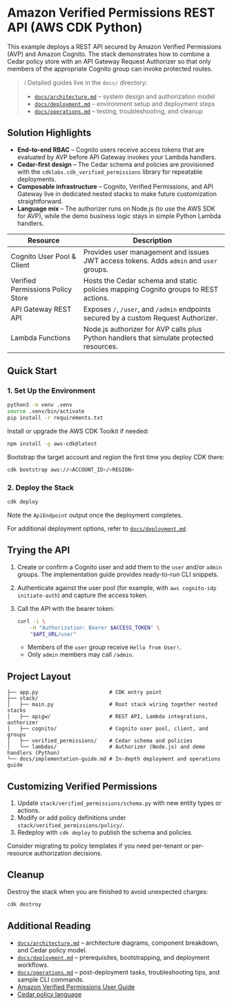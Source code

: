 
# Amazon Verified Permissions REST API (AWS CDK Python)

This example deploys a REST API secured by Amazon Verified Permissions (AVP) and Amazon Cognito. The stack demonstrates how to combine a Cedar policy store with an API Gateway Request Authorizer so that only members of the appropriate Cognito group can invoke protected routes.

> :information_source: Detailed guides live in the `docs/` directory:
> - [`docs/architecture.md`](docs/architecture.md) – system design and authorization model
> - [`docs/deployment.md`](docs/deployment.md) – environment setup and deployment steps
> - [`docs/operations.md`](docs/operations.md) – testing, troubleshooting, and cleanup

## Solution Highlights

- **End-to-end RBAC** – Cognito users receive access tokens that are evaluated by AVP before API Gateway invokes your Lambda handlers.
- **Cedar-first design** – The Cedar schema and policies are provisioned with the `cdklabs.cdk_verified_permissions` library for repeatable deployments.
- **Composable infrastructure** – Cognito, Verified Permissions, and API Gateway live in dedicated nested stacks to make future customization straightforward.
- **Language mix** – The authorizer runs on Node.js (to use the AWS SDK for AVP), while the demo business logic stays in simple Python Lambda handlers.

| Resource | Description |
|----------|-------------|
| Cognito User Pool & Client | Provides user management and issues JWT access tokens. Adds `admin` and `user` groups. |
| Verified Permissions Policy Store | Hosts the Cedar schema and static policies mapping Cognito groups to REST actions. |
| API Gateway REST API | Exposes `/`, `/user`, and `/admin` endpoints secured by a custom Request Authorizer. |
| Lambda Functions | Node.js authorizer for AVP calls plus Python handlers that simulate protected resources. |

## Quick Start

### 1. Set Up the Environment

```bash
python3 -m venv .venv
source .venv/bin/activate
pip install -r requirements.txt
```

Install or upgrade the AWS CDK Toolkit if needed:

```bash
npm install -g aws-cdk@latest
```

Bootstrap the target account and region the first time you deploy CDK there:

```bash
cdk bootstrap aws://<ACCOUNT_ID>/<REGION>
```

### 2. Deploy the Stack

```bash
cdk deploy
```

Note the `ApiEndpoint` output once the deployment completes.

For additional deployment options, refer to [`docs/deployment.md`](docs/deployment.md).

## Trying the API

1. Create or confirm a Cognito user and add them to the `user` and/or `admin` groups. The implementation guide provides ready-to-run CLI snippets.
2. Authenticate against the user pool (for example, with `aws cognito-idp initiate-auth`) and capture the access token.
3. Call the API with the bearer token:

	 ```bash
	 curl -i \
		 -H "Authorization: Bearer $ACCESS_TOKEN" \
		 "$API_URL/user"
	 ```

	 - Members of the `user` group receive `Hello from User!`.
	 - Only `admin` members may call `/admin`.

## Project Layout

```
├── app.py                       # CDK entry point
├── stack/
│   ├── main.py                  # Root stack wiring together nested stacks
│   ├── apigw/                   # REST API, Lambda integrations, authorizer
│   ├── cognito/                 # Cognito user pool, client, and groups
│   ├── verified_permissions/    # Cedar schema and policies
│   └── lambdas/                 # Authorizer (Node.js) and demo handlers (Python)
└── docs/implementation-guide.md # In-depth deployment and operations guide
```

## Customizing Verified Permissions

1. Update `stack/verified_permissions/schema.py` with new entity types or actions.
2. Modify or add policy definitions under `stack/verified_permissions/policy/`.
3. Redeploy with `cdk deploy` to publish the schema and policies.

Consider migrating to policy templates if you need per-tenant or per-resource authorization decisions.

## Cleanup

Destroy the stack when you are finished to avoid unexpected charges:

```bash
cdk destroy
```

## Additional Reading

- [`docs/architecture.md`](docs/architecture.md) – architecture diagrams, component breakdown, and Cedar policy model.
- [`docs/deployment.md`](docs/deployment.md) – prerequisites, bootstrapping, and deployment workflows.
- [`docs/operations.md`](docs/operations.md) – post-deployment tasks, troubleshooting tips, and sample CLI commands.
- [Amazon Verified Permissions User Guide](https://docs.aws.amazon.com/verifiedpermissions/latest/userguide/)
- [Cedar policy language](https://www.cedarpolicy.com/)
